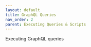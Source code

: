 ```yaml
---
layout: default
title: GraphQL Queries
nav_order: 2
parent: Executing Queries & Scripts
---
```


Executing GraphQL queries